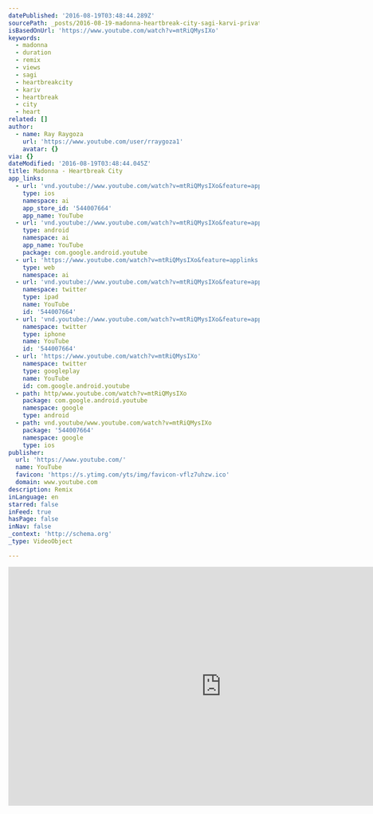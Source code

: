 ```yaml
---
datePublished: '2016-08-19T03:48:44.289Z'
sourcePath: _posts/2016-08-19-madonna-heartbreak-city-sagi-karvi-private-remix-video-re.md
isBasedOnUrl: 'https://www.youtube.com/watch?v=mtRiQMysIXo'
keywords:
  - madonna
  - duration
  - remix
  - views
  - sagi
  - heartbreakcity
  - kariv
  - heartbreak
  - city
  - heart
related: []
author:
  - name: Ray Raygoza
    url: 'https://www.youtube.com/user/rraygoza1'
    avatar: {}
via: {}
dateModified: '2016-08-19T03:48:44.045Z'
title: Madonna - Heartbreak City
app_links:
  - url: 'vnd.youtube://www.youtube.com/watch?v=mtRiQMysIXo&feature=applinks'
    type: ios
    namespace: ai
    app_store_id: '544007664'
    app_name: YouTube
  - url: 'vnd.youtube://www.youtube.com/watch?v=mtRiQMysIXo&feature=applinks'
    type: android
    namespace: ai
    app_name: YouTube
    package: com.google.android.youtube
  - url: 'https://www.youtube.com/watch?v=mtRiQMysIXo&feature=applinks'
    type: web
    namespace: ai
  - url: 'vnd.youtube://www.youtube.com/watch?v=mtRiQMysIXo&feature=applinks'
    namespace: twitter
    type: ipad
    name: YouTube
    id: '544007664'
  - url: 'vnd.youtube://www.youtube.com/watch?v=mtRiQMysIXo&feature=applinks'
    namespace: twitter
    type: iphone
    name: YouTube
    id: '544007664'
  - url: 'https://www.youtube.com/watch?v=mtRiQMysIXo'
    namespace: twitter
    type: googleplay
    name: YouTube
    id: com.google.android.youtube
  - path: http/www.youtube.com/watch?v=mtRiQMysIXo
    package: com.google.android.youtube
    namespace: google
    type: android
  - path: vnd.youtube/www.youtube.com/watch?v=mtRiQMysIXo
    package: '544007664'
    namespace: google
    type: ios
publisher:
  url: 'https://www.youtube.com/'
  name: YouTube
  favicon: 'https://s.ytimg.com/yts/img/favicon-vflz7uhzw.ico'
  domain: www.youtube.com
description: Remix
inLanguage: en
starred: false
inFeed: true
hasPage: false
inNav: false
_context: 'http://schema.org'
_type: VideoObject

---
```

<iframe src="https://cdn.embedly.com/widgets/media.html?src=https%3A%2F%2Fwww.youtube.com%2Fembed%2FmtRiQMysIXo%3Ffeature%3Doembed&amp;url=http%3A%2F%2Fwww.youtube.com%2Fwatch%3Fv%3DmtRiQMysIXo&amp;image=https%3A%2F%2Fi.ytimg.com%2Fvi%2FmtRiQMysIXo%2Fhqdefault.jpg&amp;key=b7d04c9b404c499eba89ee7072e1c4f7&amp;type=text%2Fhtml&amp;schema=youtube" width="854" height="480" scrolling="no" frameborder="0" allowfullscreen="" style=""></iframe>